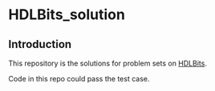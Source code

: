# HDLBits_solution
## Introduction
This repository is the solutions for problem sets on [HDLBits](https://hdlbits.01xz.net/wiki/Main_Page).

Code in this repo could pass the test case.
